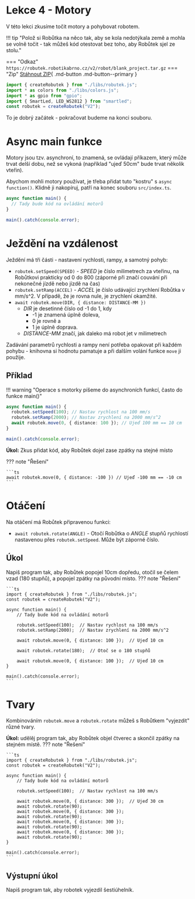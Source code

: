 # Lekce 4 - Motory

V této lekci zkusíme točit motory a pohybovat robotem.

!!! tip "Polož si Robůtka na něco tak, aby se kola nedotýkala země a mohla se volně točit - tak můžeš kód otestovat bez toho, aby Robůtek sjel ze stolu."

=== "Odkaz"
    ```
    https://robutek.robotikabrno.cz/v2/robot/blank_project.tar.gz
    ```
=== "Zip"
    [Stáhnout ZIP](../blank_project.zip){ .md-button .md-button--primary }

```typescript
import { createRobutek } from "./libs/robutek.js";
import * as colors from "./libs/colors.js";
import * as gpio from "gpio";
import { SmartLed, LED_WS2812 } from "smartled";
const robutek = createRobutek("V2");
```

To je dobrý začátek - pokračovat budeme na konci souboru.

# Async main funkce

Motory jsou tzv. asynchroní, to znamená, se ovládají příkazem, který může trvat delší dobu, než se vykoná
(například "ujeď 50cm" bude trvat několik vteřin).

Abychom mohli motory používat, je třeba přidat tuto "kostru" s `async function()`. Klidně ji nakopíruj, patří na konec souboru `src/index.ts`.

```typescript
async function main() {
  // Tady bude kód na ovládání motorů
}

main().catch(console.error);
```

# Ježdění na vzdálenost

Ježdění má tři části - nastavení rychlosti, rampy, a samotný pohyb:

<!-- TODO change speed limit, maybe tell kids its not a hard limit and that they can experiment -->

- `robutek.setSpeed(SPEED)` - _SPEED_ je číslo milimetrech za vteřinu, na Robůtkovi prakticky od 0 do 800 (záporné při značí couvání při
  nekonečné jízdě nebo jízdě na čas)
- `robutek.setRamp(ACCEL)` - _ACCEL_ je číslo udávající zrychlení Robůtka v mm/s^2. V případě, že je rovna nule, je zrychlení okamžité.
- `await robutek.move(DIR, { distance: DISTANCE-MM })`
  - _DIR_ je desetinné číslo od -1 do 1, kdy
    - -1 je znamená úplně doleva,
    - 0 je rovně a
    - 1 je úplně doprava.
  - _DISTANCE-MM_ značí, jak daleko má robot jet v milimetrech

Zadávání parametrů rychlosti a rampy není potřeba opakovat při každém pohybu - knihovna si hodnotu pamatuje a při dalším volání funkce
`move` ji použije.

## Příklad

!!! warning "Operace s motorky píšeme do asynchroních funkcí, často do funkce main()"

```typescript
async function main() {
  robutek.setSpeed(100); // Nastav rychlost na 100 mm/s
  robutek.setRamp(2000); // Nastav zrychlení na 2000 mm/s^2
  await robutek.move(0, { distance: 100 }); // Ujeď 100 mm == 10 cm
}

main().catch(console.error);
```

**Úkol:** Zkus přidat kód, aby Robůtek dojel zase zpátky na stejné místo

??? note "Řešení"

    ```ts
    await robutek.move(0, { distance: -100 }) // Ujeď -100 mm == -10 cm
    ```

# Otáčení

Na otáčení má Robůtek připravenou funkci:

- `await robutek.rotate(ANGLE)` - Otočí Robůtka o _ANGLE_ stupňů rychlostí nastavenou přes `robutek.setSpeed`. Může být záporné číslo.

## Úkol

Napiš program tak, aby Robůtek popojel 10cm dopředu, otočil se čelem vzad (180 stupňů), a popojel zpátky na původní místo.
??? note "Řešení"

    ```ts
    import { createRobutek } from "./libs/robutek.js";
    const robutek = createRobutek("V2");

    async function main() {
        // Tady bude kód na ovládání motorů

        robutek.setSpeed(100);  // Nastav rychlost na 100 mm/s
        robutek.setRamp(2000);  // Nastav zrychlení na 2000 mm/s^2

        await robutek.move(0, { distance: 100 });  // Ujeď 10 cm

        await robutek.rotate(180);  // Otoč se o 180 stupňů

        await robutek.move(0, { distance: 100 });  // Ujeď 10 cm
    }

    main().catch(console.error);
    ```

# Tvary

Kombinováním `robutek.move` a `robutek.rotate` můžeš s Robůtkem "vyjezdit" různé tvary.

**Úkol:** udělěj program tak, aby Robůtek objel čtverec a skončil zpátky na stejném místě.
??? note "Řešení"

    ```ts
    import { createRobutek } from "./libs/robutek.js";
    const robutek = createRobutek("V2");

    async function main() {
        // Tady bude kód na ovládání motorů

        robutek.setSpeed(100);  // Nastav rychlost na 100 mm/s

        await robutek.move(0, { distance: 300 });  // Ujeď 30 cm
        await robutek.rotate(90);
        await robutek.move(0, { distance: 300 });
        await robutek.rotate(90);
        await robutek.move(0, { distance: 300 });
        await robutek.rotate(90);
        await robutek.move(0, { distance: 300 });
        await robutek.rotate(90);
    }

    main().catch(console.error);
    ```

## Výstupní úkol

Napiš program tak, aby robotek vyjezdil šestiúhelník.

<!-- TODO maybe add Vystupni ukol -->